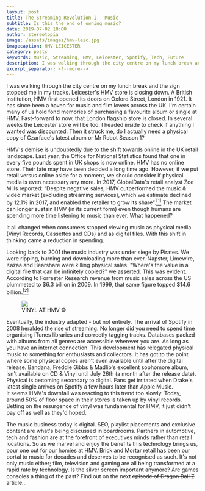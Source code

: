 ```yaml
---
layout: post
title: The Streaming Revolution I - Music
subtitle: Is this the end of owning music?
date: 2019-07-02 18:00
author: stereotopia
image: /assets/images/hmv-leic.jpg
imagecaption: HMV LEICESTER
category: posts
keywords: Music, Streaming, HMV, Leicester, Spotify, Tech, Future
description: I was walking through the city centre on my lunch break and the sign stopped me in my tracks. Leicester's HMV store is closing down. With streaming taking over, is this the end of owning music?
excerpt_separator: <!--more-->
---
```


I was walking through the city centre on my lunch break and the sign stopped me in my tracks. Leicester's HMV store is closing down.  A British institution, HMV first opened its doors on Oxford Street, London in 1921. It has since been a haven for music and film lovers across the UK. I'm certain many of us hold fond memories of purchasing a favourite album or single at HMV. Fast-forward to now, that London flagship store is closed. In several weeks the Leicester store will be too. <!--more--> I headed inside to check if anything I wanted was discounted. Then it struck me, do I actually need a physical copy of Czarface's latest album or Mr Robot Season 1? 

HMV's demise is undoubtedly due to the shift towards online in the UK retail landscape. Last year, the Office for National Statistics found that one in every five pounds spent in UK shops is now online. HMV has no online store. Their fate may have been decided a long time ago. However, if we put retail versus online aside for a moment, we should consider if physical media is even necessary any more. In 2017, GlobalData's retail analyst Zoe Mills reported: “Despite negative sales, HMV outperformed the music & video market (excluding streaming services), which we estimate declined by 12.1% in 2017, and enabled the retailer to grow its share".<a href="https://www.retailgazette.co.uk/blog/2018/10/hmv-reports-falling-profits-amid-declining-market/"><sup>[1]</sup></a> The market can longer sustain HMV (in its current form) even though humans are spending more time listening to music than ever. What happened? 

It all changed when consumers stopped viewing music as physical media (Vinyl Records, Cassettes and CDs) and as digital files. With this shift in thinking came a reduction in spending. 

Looking back to 2001 the music industry was under siege by Pirates. We were ripping, burning and downloading more than ever. Napster, Limewire, Kazaa and Bearshare were killing physical sales. "Where's the value in a digital file that can be infinitely copied?" we asserted. This was evident. According to Forrester Research revenue from music sales across the US plummeted to $6.3 billion in 2009. In 1999, that same figure topped $14.6 billion.<a href="https://money.cnn.com/2010/02/02/news/companies/napster_music_industry/"><sup>[2]</sup></a>

<figure class="figure">
<img src="/assets/images/hmv-leic2.jpg" class="img-fluid fit-image rounded" id="blogimg2"/>
<figcaption class="figure-caption text-right"> VINYL AT HMV &copy;</figcaption>
</figure>

Eventually, the industry adapted - but not entirely. The arrival of Spotify in 2008 heralded the rise of streaming. No longer did you need to spend time organising iTunes libraries and correctly tagging tracks. Databases packed with albums from all genres are accessible wherever you are. As long as you have an internet connection. This development has relegated physical music to something for enthusiasts and collectors. It has got to the point where some physical copies aren't even available until after the digital release. Bandana, Freddie Gibbs & Madlib's excellent sophomore album, isn't available on CD & Vinyl until July 26th (a month after the release date). Physical is becoming secondary to digital.  Fans get irritated when Drake's latest single arrives on Spotify a few hours later than Apple Music.  
It seems HMV's downfall was reacting to this trend too slowly. Today, around 50% of floor space in their stores is taken up by vinyl records. Betting on the resurgence of vinyl was fundamental for HMV, it just didn't pay off as well as they'd hoped. 

The music business today is digital. SEO, playlist placements and exclusive content are what's being discussed in boardrooms. Partners in automotive, tech and fashion are at the forefront of executives minds rather than retail locations. So as we marvel and enjoy the benefits this technology brings us, pour one out for our homies at HMV. Brick and Mortar retail has been our portal to music for decades and deserves to be recognised as such. It's not only music either; film, television and gaming are all being transformed at a rapid rate by technology. Is the silver screen important anymore? Are games consoles a thing of the past? Find out on the next <del>episode of Dragon Ball Z</del> article...
